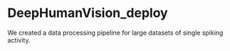 # DeepHumanVision_deploy

We created a data processing pipeline for large datasets of single spiking activity.
